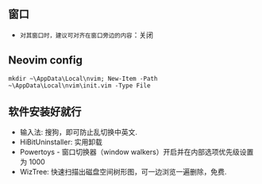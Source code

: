 ## 窗口

- `对其窗口时，建议可对齐在窗口旁边的内容`：关闭

## Neovim config

```
mkdir ~\AppData\Local\nvim; New-Item -Path ~\AppData\Local\nvim\init.vim -Type File
```

## 软件安装好就行

- 输入法: 搜狗，即可防止乱切换中英文.
- HiBitUninstaller: 实用卸载
- Powertoys - 窗口切换器（window walkers）开启并在内部选项优先级设置为 1000
- WizTree: 快速扫描出磁盘空间树形图，可一边浏览一遍删除，免费.

